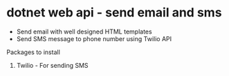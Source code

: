# dotnet web api - send email and sms 
- Send email with well designed HTML templates
- Send SMS message to phone number using Twilio API 

Packages to install
1. Twilio - For sending SMS